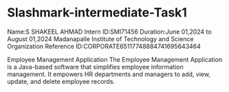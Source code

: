 # Slashmark-intermediate-Task1
Name:S SHAKEEL AHMAD Intern ID:SMI71456 Duration:June 01,2024 to August 01,2024 Madanapalle Institute of Technology and Science
Organization Reference ID:CORPORATE65117748884741695643464


Employee Management Application
The Employee Management Application is a Java-based software that simplifies employee information management. It empowers HR departments and managers to add, view, update, and delete employee records.
